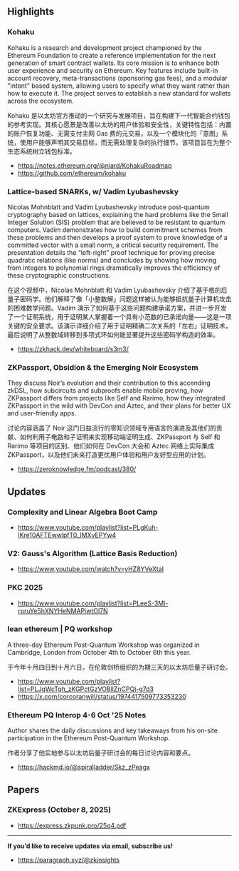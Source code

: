 ## Highlights
### Kohaku
Kohaku is a research and development project championed by the Ethereum Foundation to create a reference implementation for the next generation of smart contract wallets. Its core mission is to enhance both user experience and security on Ethereum. Key features include built-in account recovery, meta-transactions (sponsoring gas fees), and a modular "intent" based system, allowing users to specify what they want rather than how to execute it. The project serves to establish a new standard for wallets across the ecosystem.

Kohaku 是以太坊官方推动的一个研究与发展项目，旨在构建下一代智能合约钱包的参考实现。其核心愿景是改善以太坊的用户体验和安全性，关键特性包括：内置的账户恢复功能、无需支付主网 Gas 费的元交易，以及一个模块化的「意图」系统，使用户能够声明其交易目标，而无需处理复杂的执行细节。该项目旨在为整个生态系统树立钱包标准。
- <https://notes.ethereum.org/@niard/KohakuRoadmap>
- <https://github.com/ethereum/kohaku>
### Lattice-based SNARKs, w/ Vadim Lyubashevsky
Nicolas Mohnblatt and Vadim Lyubashevsky introduce post-quantum cryptography based on lattices, explaining the hard problems like the Small Integer Solution (SIS) problem that are believed to be resistant to quantum computers. Vadim demonstrates how to build commitment schemes from these problems and then develops a proof system to prove knowledge of a committed vector with a small norm, a critical security requirement. The presentation details the “left-right” proof technique for proving precise quadratic relations (like norms) and concludes by showing how moving from integers to polynomial rings dramatically improves the efficiency of these cryptographic constructions.

在这个视频中，Nicolas Mohnblatt 和 Vadim Lyubashevsky 介绍了基于格的后量子密码学。他们解释了像「小整数解」问题这样被认为能够抵抗量子计算机攻击的困难数学问题。Vadim 演示了如何基于这些问题构建承诺方案，并进一步开发了一个证明系统，用于证明某人掌握着一个具有小范数的已承诺向量——这是一项关键的安全要求。该演示详细介绍了用于证明精确二次关系的「左右」证明技术，最后说明了从整数域转移到多项式环如何能显著提升这些密码学构造的效率。
- <https://zkhack.dev/whiteboard/s3m3/>
### ZKPassport, Obsidion & the Emerging Noir Ecosystem
They discuss Noir’s evolution and their contribution to this accending zkDSL, how subcircuits and subproofs enable mobile proving, how ZKPassport differs from projects like Self and Rarimo, how they integrated ZKPassport in the wild with DevCon and Aztec, and their plans for better UX and user-friendly apps.

讨论内容涵盖了 Noir 这门日益流行的零知识领域专用语言的演进及其他们的贡献、如何利用子电路和子证明来实现移动端证明生成、ZKPassport 与 Self 和 Rarimo 等项目的区别、他们如何在 DevCon 大会和 Aztec 网络上实际集成 ZKPassport，以及他们未来打造更优用户体验和用户友好型应用的计划。
- <https://zeroknowledge.fm/podcast/380/>


## Updates
### Complexity and Linear Algebra Boot Camp
- <https://www.youtube.com/playlist?list=PLgKuh-lKre10AFTEwwlpfT0_IMXvEPYw4>
### V2: Gauss's Algorithm (Lattice Basis Reduction)
- <https://www.youtube.com/watch?v=yHZ8YVeXtaI>
### PKC 2025
- <https://www.youtube.com/playlist?list=PLeeS-3Ml-rpruYe5hXNYHeNMAPiwtOl7N>
### lean ethereum | PQ workshop
A three-day Ethereum Post-Quantum Workshop was organized in Cambridge, London from October 4th to October 6th this year.

于今年十月四日到十月六日，在伦敦剑桥组织的为期三天的以太坊后量子研讨会。
- <https://www.youtube.com/playlist?list=PLJqWcTqh_zKGPctGzVOBllZnCPQj-g7d3>
- <https://x.com/corcoranwill/status/1974417509773353230>
### Ethereum PQ Interop 4-6 Oct '25 Notes
Author shares the daily discussions and key takeaways from his on-site participation in the Ethereum Post-Quantum Workshop.

作者分享了他实地参与以太坊后量子研讨会的每日讨论内容和要点。
- <https://hackmd.io/@spiralladder/Skz_zPeagx>

## Papers
### ZKExpress (October 8, 2025)
- <https://express.zkpunk.pro/25q4.pdf>


---
**If you’d like to receive updates via email, subscribe us!**

- <https://paragraph.xyz/@zkinsights>

